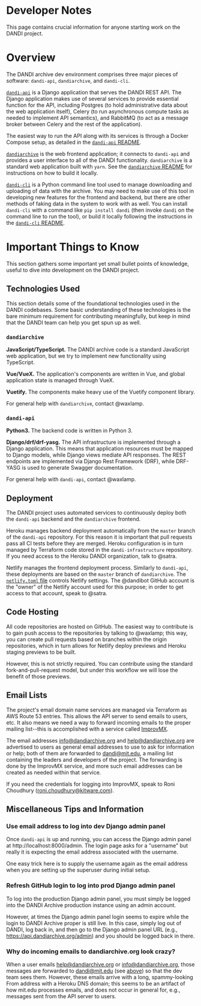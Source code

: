# Developer Notes

This page contains crucial information for anyone starting work on the DANDI
project.

# Overview

The DANDI archive dev environment comprises three major pieces of software:
`dandi-api`, `dandiarchive`, and `dandi-cli`.

[`dandi-api`](https://github.com/dandi/dandi-api) is a Django application that
serves the DANDI REST API. The Django application makes use of several services
to provide essential function for the API, including Postgres (to hold
administrative data about the web application itself), Celery (to run
asynchronous compute tasks as needed to implement API semantics), and RabbitMQ
(to act as a message broker between Celery and the rest of the application).

The easiest way to run the API along with its services is through a Docker
Compose setup, as detailed in the [`dandi-api` README](https://github.com/dandi/dandi-api#readme).

[`dandiarchive`](https://github.com/dandi/dandiarchive) is the web frontend
application; it connects to `dandi-api` and provides a user interface to all of
the DANDI functionality. `dandiarchive` is a standard web application built with
`yarn`. See the [`dandiarchive` README](https://github.com/dandi/dandiarchive#readme)
for instructions on how to build it locally.

[`dandi-cli`](https://github.com/dandi/dandi-cli) is a Python command line tool
used to manage downloading and uploading of data with the archive. You may need
to make use of this tool in developing new features for the frontend and
backend, but there are other methods of faking data in the system to work with
as well. You can install `dandi-cli` with a command like `pip install dandi`
(then invoke `dandi` on the command line to run the tool), or build it locally
following the instructions in the [`dandi-cli` README](https://github.com/dandi/dandi-cli#readme).

# Important Things to Know

This section gathers some important yet small bullet points of knowledge, useful
to dive into development on the DANDI project.

## Technologies Used

This section details some of the foundational technologies used in the DANDI
codebases. Some basic understanding of these technologies is the bare minimum
requirement for contributing meaningfully, but keep in mind that the DANDI team
can help you get spun up as well.

### `dandiarchive`

**JavaScript/TypeScript.** The DANDI archive code is a standard JavaScript web
application, but we try to implement new functionality using TypeScript.

**Vue/VueX.** The application's components are written in Vue, and global
application state is managed through VueX.

**Vuetify.** The components make heavy use of the Vuetify component library.

For general help with `dandiarchive`, contact @waxlamp.

### `dandi-api`

**Python3.** The backend code is written in Python 3.

**Django/drf/drf-yasg.** The API infrastructure is implemented through a Django application.
This means that application resources must be mapped to Django models, while
Django views mediate API responses. The REST endpoints are implemented via
Django Rest Framework (DRF), while DRF-YASG is used to generate Swagger
documentation.

For general help with `dandi-api`, contact @waxlamp.

## Deployment

The DANDI project uses automated services to continuously deploy both the
`dandi-api` backend and the `dandiarchive` frontend.

Heroku manages backend deployment automatically from the `master` branch of the
`dandi-api` repository. For this reason it is important that pull requests pass
all CI tests before they are merged. Heroku configuration is in turn managed by
Terraform code stored in the `dandi-infrastructure` repository. If you need
access to the Heroku DANDI organization, talk to @satra.

Netlify manages the frontend deployment process. Similarly to `dandi-api`, these
deployments are based on the `master` branch of `dandiarchive`. The
[`netlify.toml` file](https://github.com/dandi/dandiarchive/blob/master/netlify.toml)
controls Netlify settings. The @dandibot GitHub account is the "owner" of the
Netlify account used for this purpose; in order to get access to that account,
speak to @satra.

## Code Hosting

All code repositories are hosted on GitHub. The easiest way to contribute is to
gain push access to the repositories by talking to @waxlamp; this way, you can
create pull requests based on branches within the origin repositories, which in
turn allows for Netlify deploy previews and Heroku staging previews to be built.

However, this is not strictly required. You can contribute using the standard
fork-and-pull-request model, but under this workflow we will lose the benefit of
those previews.

## Email Lists

The project's email domain name services are managed via Terraform as AWS Route
53 entries. This allows the API server to send emails to users, etc. It also
means we need a way to forward incoming emails to the proper mailing list--this
is accomplished with a service called [ImprovMX](https://improvmx.com/).

The email addresses info@dandiarchive.org and help@dandiarchive.org are
advertised to users as general email addresses to use to ask for information or
help; both of them are forwarded to dandi@mit.edu, a mailing list containing the
leaders and developers of the project. The forwarding is done by the ImprovMX
service, and more such email addresses can be created as needed within that
service.

If you need the credentials for logging into ImprovMX, speak to Roni
Choudhury (<roni.choudhury@kitware.com>).

## Miscellaneous Tips and Information

### Use email address to log into dev Django admin panel

Once `dandi-api` is up and running, you can access the Django admin panel at
http://localhost:8000/admin. The login page asks for a "username" but really it
is expecting the email address associated with the username.

One easy trick here is to supply the username again as the email address when
you are setting up the superuser during initial setup.

### Refresh GitHub login to log into prod Django admin panel

To log into the production Django admin panel, you must simply be logged into
the DANDI Archive production instance using an admin account.

However, at times the Django admin panel login seems to expire while the login
to DANDI Archive proper is still live. In this case, simply log out of DANDI,
log back in, and then go to the Django admin panel URL
(e.g., https://api.dandiarchive.org/admin) and you should be logged back in
there.

### Why do incoming emails to dandiarchive.org look crazy?

When a user emails help@dandiarchive.org or info@dandiarchive.org, those
messages are forwarded to dandi@mit.edu (see [above](#email-lists)) so that the
dev team sees them. However, these emails arrive with a long, spammy-looking
From address with a Heroku DNS domain; this seems to be an artifact of how
mit.edu processes emails, and does not occur in general for, e.g., messages sent
from the API server to users.
